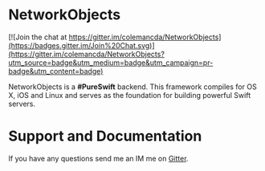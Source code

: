 NetworkObjects 
==============

[![Join the chat at https://gitter.im/colemancda/NetworkObjects](https://badges.gitter.im/Join%20Chat.svg)](https://gitter.im/colemancda/NetworkObjects?utm_source=badge&utm_medium=badge&utm_campaign=pr-badge&utm_content=badge) 

NetworkObjects is a **#PureSwift** backend. This framework compiles for OS X, iOS and Linux and serves as the foundation for building powerful Swift servers. 

# Support and Documentation

If you have any questions send me an IM me on [Gitter](https://gitter.im/colemancda/NetworkObjects?utm_source=badge&utm_medium=badge&utm_campaign=pr-badge&utm_content=badge).

